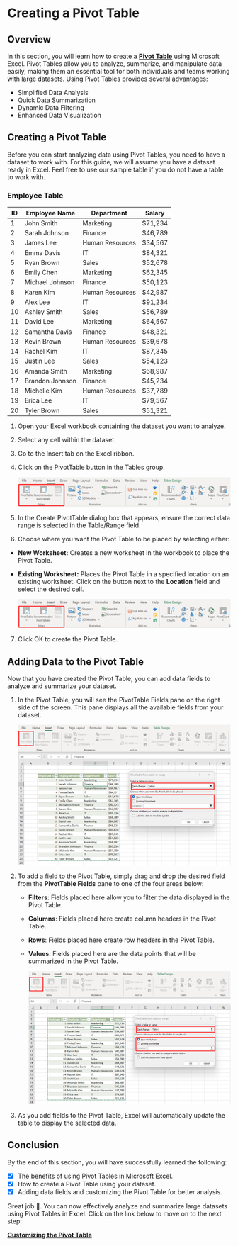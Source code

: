 # Creating a Pivot Table

## Overview

In this section, you will learn how to create a [**Pivot Table**](https://support.microsoft.com/en-us/office/overview-of-pivottables-and-pivotcharts-527c8fa3-02c0-445a-a2db-7794676bce96) using Microsoft Excel. Pivot Tables allow you to analyze, summarize, and manipulate data easily, making them an essential tool for both individuals and teams working with large datasets. Using Pivot Tables provides several advantages:

- Simplified Data Analysis
- Quick Data Summarization
- Dynamic Data Filtering
- Enhanced Data Visualization

## Creating a Pivot Table

Before you can start analyzing data using Pivot Tables, you need to have a dataset to work with. For this guide, we will assume you have a dataset ready in Excel. Feel free to use our sample table if you do not have a table to work with.

### Employee Table
| ID |Employee Name | Department | Salary |
|----|--------------|------------|--------|
| 1  | John Smith   | Marketing  | $71,234|
| 2  | Sarah Johnson| Finance    | $46,789|
| 3  | James Lee    | Human Resources | $34,567|
| 4  | Emma Davis   | IT         | $84,321|
| 5  | Ryan Brown   | Sales      | $52,678|
| 6  | Emily Chen   | Marketing  | $62,345|
| 7  | Michael Johnson | Finance | $50,123|
| 8  | Karen Kim    | Human Resources | $42,987|
| 9  | Alex Lee     | IT         | $91,234|
| 10 | Ashley Smith | Sales      | $56,789|
| 11 | David Lee    | Marketing  | $64,567|
| 12 | Samantha Davis | Finance  | $48,321|
| 13 | Kevin Brown  | Human Resources | $39,678|
| 14 | Rachel Kim   | IT         | $87,345|
| 15 | Justin Lee   | Sales      | $54,123|
| 16 | Amanda Smith | Marketing  | $68,987|
| 17 | Brandon Johnson | Finance | $45,234|
| 18 | Michelle Kim | Human Resources | $37,789|
| 19 | Erica Lee    | IT         | $79,567|
| 20 | Tyler Brown  | Sales      | $51,321|


1. Open your Excel workbook containing the dataset you want to analyze.

2. Select any cell within the dataset.

3. Go to the Insert tab on the Excel ribbon.

4. Click on the PivotTable button in the Tables group.

    ![Insert Pivot Table](./imgs/pivot-table-insert.png)


5. In the Create PivotTable dialog box that appears, ensure the correct data range is selected in the Table/Range field.

6. Choose where you want the Pivot Table to be placed by selecting either:

- **New Worksheet:** Creates a new worksheet in the workbook to place the Pivot Table.
- **Existing Worksheet:** Places the Pivot Table in a specified location on an existing worksheet. Click on the button next to the **Location** field and select the desired cell.

    ![Pivot Table Location](./imgs/pivot-table-insert.png)

7. Click OK to create the Pivot Table.

## Adding Data to the Pivot Table
Now that you have created the Pivot Table, you can add data fields to analyze and summarize your dataset.

1. In the Pivot Table, you will see the PivotTable Fields pane on the right side of the screen. This pane displays all the available fields from your dataset.

    ![PivotTable Fields Pane](./imgs/pivot-tables-location.png)

2. To add a field to the Pivot Table, simply drag and drop the desired field from the **PivotTable Fields** pane to one of the four areas below:

    - **Filters**: Fields placed here allow you to filter the data displayed in the Pivot Table.
    - **Columns**: Fields placed here create column headers in the Pivot Table.
    - **Rows**: Fields placed here create row headers in the Pivot Table.
    - **Values**: Fields placed here are the data points that will be summarized in the Pivot Table.

        ![PivotTable Areas](./imgs/pivot-tables-location.png)

3. As you add fields to the Pivot Table, Excel will automatically update the table to display the selected data.

## Conclusion

By the end of this section, you will have successfully learned the following:

- [x] The benefits of using Pivot Tables in Microsoft Excel.
- [x] How to create a Pivot Table using your dataset.
- [x] Adding data fields and customizing the Pivot Table for better analysis.

Great job 🤗. You can now effectively analyze and summarize large datasets using Pivot Tables in Excel. Click on the link below to move on to the next step:

**[Customizing the Pivot Table](customizing-pivot-tables.md)**

